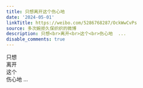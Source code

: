 ```yaml
---
title: 只想离开这个伤心地
date: '2024-05-01'
linkTitle: https://weibo.com/5286768287/OckWwCvPs
source: 多次婉拒久保织织的微博
description: 只想<br>离开<br>这个<br>伤心地  ...
disable_comments: true
---
```

只想<br>离开<br>这个<br>伤心地  ...
